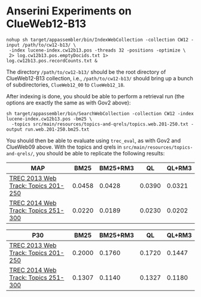 # Anserini Experiments on ClueWeb12-B13

```
nohup sh target/appassembler/bin/IndexWebCollection -collection CW12 -input /path/to/cw12-b13/ \
 -index lucene-index.cw12b13.pos -threads 32 -positions -optimize \
 2> log.cw12b13.pos.emptyDocids.txt 1> log.cw12b13.pos.recordCounts.txt &
```

The directory `/path/to/cw12-b13/` should be the root directory of ClueWeb12-B13 collection, i.e., `/path/to/cw12-b13/` should bring up a bunch of subdirectories, `ClueWeb12_00` to `ClueWeb12_18`.

After indexing is done, you should be able to perform a retrieval run (the options are exactly the same as with Gov2 above):

```
sh target/appassembler/bin/SearchWebCollection -collection CW12 -index lucene-index.cw12b13.pos -bm25 \
  -topics src/main/resources/topics-and-qrels/topics.web.201-250.txt -output run.web.201-250.bm25.txt
```

You should then be able to evaluate using `trec_eval`, as with Gov2 and ClueWeb09 above. With the topics and qrels in `src/main/resources/topics-and-qrels/`, you should be able to replicate the following results:

MAP                                                                            | BM25   |BM25+RM3| QL     | QL+RM3
-------------------------------------------------------------------------------|--------|--------|--------|--------
[TREC 2013 Web Track: Topics 201-250](http://trec.nist.gov/data/web2013.html)  | 0.0458 | 0.0428 | 0.0390 | 0.0321
[TREC 2014 Web Track: Topics 251-300](http://trec.nist.gov/data/web2014.html)  | 0.0220 | 0.0189 | 0.0230 | 0.0202

P30                                                                            | BM25   |BM25+RM3| QL     | QL+RM3
-------------------------------------------------------------------------------|--------|--------|--------|--------
[TREC 2013 Web Track: Topics 201-250](http://trec.nist.gov/data/web2013.html)  | 0.2000 | 0.1760 | 0.1720 | 0.1447
[TREC 2014 Web Track: Topics 251-300](http://trec.nist.gov/data/web2014.html)  | 0.1307 | 0.1140 | 0.1327 | 0.1180

